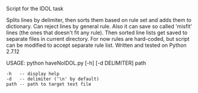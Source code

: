 Script for the IDOL task

Splits lines by delimiter, then sorts them based on rule set and adds them to dictionary. Can reject lines by general rule. Also it can save so called 'misfit' lines (the ones that doesn't fit any rule). Then sorted line lists get saved to separate files in current directory.
    For now rules are hard-coded, but script can be modified to accept separate rule list.
Written and tested on Python 2.7.12


USAGE: python haveNoIDOL.py [-h] [-d DELIMITER] path

    -h   -- display help
    -d   -- delimiter ('\n' by default)
    path -- path to target text file
